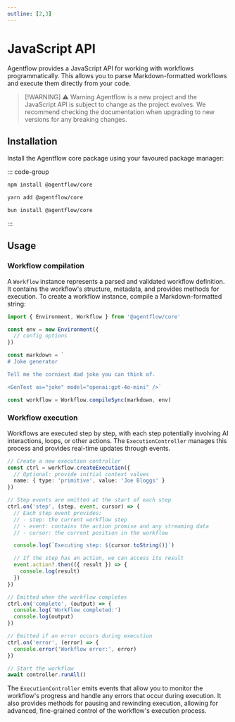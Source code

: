 ```yaml
---
outline: [2,3]
---
```


# JavaScript API

Agentflow provides a JavaScript API for working with workflows programmatically. This allows you to parse Markdown-formatted workflows and execute them directly from your code.

> [!WARNING] ⚠️ Warning
> Agentflow is a new project and the JavaScript API is subject to change as the project evolves. We recommend checking the documentation when upgrading to new versions for any breaking changes.

## Installation

Install the Agentflow core package using your favoured package manager:

::: code-group
```sh [npm]
npm install @agentflow/core
```
```sh [yarn]
yarn add @agentflow/core
```
```sh [bun]
bun install @agentflow/core
```
:::

## Usage

### Workflow compilation

A `Workflow` instance represents a parsed and validated workflow definition. It contains the workflow's structure, metadata, and provides methods for execution. To create a workflow instance, compile a Markdown-formatted string:

```ts
import { Environment, Workflow } from '@agentflow/core'

const env = new Environment({
  // config options
})

const markdown = `
# Joke generator

Tell me the corniest dad joke you can think of.

<GenText as="joke" model="openai:gpt-4o-mini" />`

const workflow = Workflow.compileSync(markdown, env)
```

### Workflow execution

Workflows are executed step by step, with each step potentially involving AI interactions, loops, or other actions. The `ExecutionController` manages this process and provides real-time updates through events.

```ts
// Create a new execution controller
const ctrl = workflow.createExecution({
  // Optional: provide initial context values
  name: { type: 'primitive', value: 'Joe Bloggs' }
})

// Step events are emitted at the start of each step
ctrl.on('step', (step, event, cursor) => {
  // Each step event provides:
  // - step: the current workflow step
  // - event: contains the action promise and any streaming data
  // - cursor: the current position in the workflow

  console.log(`Executing step: ${cursor.toString()}`)

  // If the step has an action, we can access its result
  event.action?.then(({ result }) => {
    console.log(result)
  })
})

// Emitted when the workflow completes
ctrl.on('complete', (output) => {
  console.log('Workflow completed:')
  console.log(output)
})

// Emitted if an error occurs during execution
ctrl.on('error', (error) => {
  console.error('Workflow error:', error)
})

// Start the workflow
await controller.runAll()
```

The `ExecutionController` emits events that allow you to monitor the workflow's progress and handle any errors that occur during execution. It also provides methods for pausing and rewinding execution, allowing for advanced, fine-grained control of the workflow's execution process.
